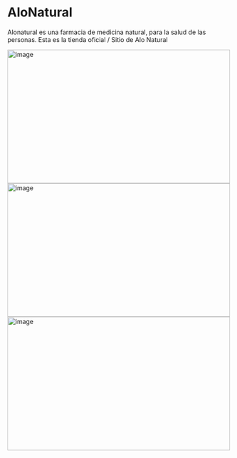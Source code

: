 # AloNatural
Alonatural es una farmacia de medicina natural, para la salud de las personas. Esta es la tienda oficial / Sitio de Alo Natural

<img width="500" height="300" alt="image" src="https://github.com/user-attachments/assets/4c3ce839-69bf-4def-92a7-206b7dfdde3c" />

<img width="500" height="300" alt="image" src="https://github.com/user-attachments/assets/b512338b-5d3c-4b7f-92a6-3533413d1403" />

<img width="500" height="300" alt="image" src="https://github.com/user-attachments/assets/b3a00a77-176c-45ee-9dbe-1d89f0ef4e33" />



